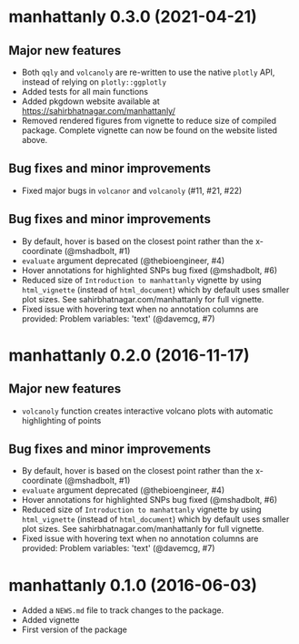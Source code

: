 # manhattanly 0.3.0 (2021-04-21)

## Major new features

* Both `qqly` and `volcanoly` are re-written to use the native `plotly` API, instead of relying on `plotly::ggplotly`
* Added tests for all main functions
* Added pkgdown website available at https://sahirbhatnagar.com/manhattanly/
* Removed rendered figures from vignette to reduce size of compiled package. Complete vignette can now be found on the website listed above.

## Bug fixes and minor improvements

* Fixed major bugs in `volcanor` and `volcanoly` (#11, #21, #22)


## Bug fixes and minor improvements

* By default, hover is based on the closest point rather than the x-coordinate (@mshadbolt, #1)
* `evaluate` argument deprecated (@thebioengineer, #4)
* Hover annotations for highlighted SNPs bug fixed (@mshadbolt, #6)
* Reduced size of `Introduction to manhattanly` vignette by using `html_vignette` (instead of `html_document`) which by default uses smaller plot sizes. See sahirbhatnagar.com/manhattanly for full vignette. 
* Fixed issue with hovering text when no annotation columns are provided: Problem variables: 'text' (@davemcg, #7)


# manhattanly 0.2.0 (2016-11-17)

## Major new features

* `volcanoly` function creates interactive volcano plots with automatic highlighting of points

## Bug fixes and minor improvements

* By default, hover is based on the closest point rather than the x-coordinate (@mshadbolt, #1)
* `evaluate` argument deprecated (@thebioengineer, #4)
* Hover annotations for highlighted SNPs bug fixed (@mshadbolt, #6)
* Reduced size of `Introduction to manhattanly` vignette by using `html_vignette` (instead of `html_document`) which by default uses smaller plot sizes. See sahirbhatnagar.com/manhattanly for full vignette. 
* Fixed issue with hovering text when no annotation columns are provided: Problem variables: 'text' (@davemcg, #7)


# manhattanly 0.1.0 (2016-06-03)

* Added a `NEWS.md` file to track changes to the package.
* Added vignette
* First version of the package



